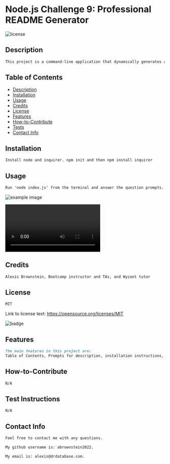 # Node.js Challenge 9: Professional README Generator

![license](https://img.shields.io/badge/license-MIT-lightgreen)

## Description

```md
This project is a command-line application that dynamically generates a professional README.md file from a user's input using the Inquirer package v8.2.4. THe coding bootcamp professional README guide was used as the benchmark to achieve all the required elements. 
```

## Table of Contents

- [Description](#description)
- [Installation](#installation)
- [Usage](#usage)
- [Credits](#credits)
- [License](#license)
- [Features](#features)
- [How-to-Contribute](#how-to-contribute)
- [Tests](#test-instructions)
- [Contact Info](#contact-info)

## Installation

```md
Install node and inquirer. npm init and then npm install inquirer 
```

## Usage

```md
Run 'node index.js' from the terminal and answer the question prompts.
```

![example image](ch9-image.png)

![example media file](ch9-demo.webm.mov)

## Credits

```md
Alexis Brownstein, Bootcamp instructor and TAs, and Wyzant tutor 
```

## License

 ```md
 MIT 
```

Link to license text:
https://opensource.org/licenses/MIT


![badge](https://img.shields.io/badge/license-MIT-lightgreen)


## Features

```md
The main features in this project are:
Table of Contents, Prompts for description, installation instructions, usage (including adding an image and animation), license with badge display, features, how-to-contribute, tests and contact info. 
```

## How-to-Contribute

```md
N/A
```

## Test Instructions

```md
N/A
```

## Contact Info

```md
Feel free to contact me with any questions.

My github username is: abrownstein2022.

My email is: alexis@drdatabase.com.
```

